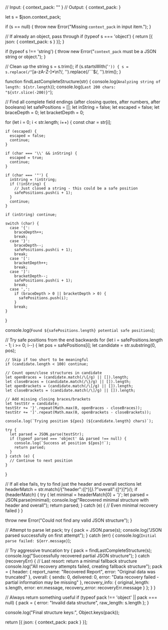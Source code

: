 // Input: { context_pack: "<potentially truncated JSON string>" }
// Output: { context_pack: <parsed object> }

let s = $json.context_pack;

if (s == null) {
  throw new Error("Missing `context_pack` in input item.");
}

// If already an object, pass through
if (typeof s === 'object') {
  return [{ json: { context_pack: s } }];
}

if (typeof s !== 'string') {
  throw new Error("`context_pack` must be a JSON string or object.");
}

// Clean up the string
s = s.trim();
if (s.startsWith('```')) {
  s = s.replace(/^```[a-zA-Z-]*\n?/, '').replace(/```$/, '').trim();
}

function findLastCompleteStructure(str) {
  console.log(`Analyzing string of length: ${str.length}`);
  console.log(`Last 200 chars: "${str.slice(-200)}"`);
  
  // Find all complete field endings (after closing quotes, after numbers, after booleans)
  let safePositions = [];
  let inString = false;
  let escaped = false;
  let braceDepth = 0;
  let bracketDepth = 0;
  
  for (let i = 0; i < str.length; i++) {
    const char = str[i];
    
    if (escaped) {
      escaped = false;
      continue;
    }
    
    if (char === '\\' && inString) {
      escaped = true;
      continue;
    }
    
    if (char === '"') {
      inString = !inString;
      if (!inString) {
        // Just closed a string - this could be a safe position
        safePositions.push(i + 1);
      }
      continue;
    }
    
    if (inString) continue;
    
    switch (char) {
      case '{':
        braceDepth++;
        break;
      case '}':
        braceDepth--;
        safePositions.push(i + 1);
        break;
      case '[':
        bracketDepth++;
        break;
      case ']':
        bracketDepth--;
        safePositions.push(i + 1);
        break;
      case ',':
        if (braceDepth > 0 || bracketDepth > 0) {
          safePositions.push(i);
        }
        break;
    }
  }
  
  console.log(`Found ${safePositions.length} potential safe positions`);
  
  // Try safe positions from the end backwards
  for (let i = safePositions.length - 1; i >= 0; i--) {
    let pos = safePositions[i];
    let candidate = str.substring(0, pos);
    
    // Skip if too short to be meaningful
    if (candidate.length < 100) continue;
    
    // Count open/close structures in candidate
    let openBraces = (candidate.match(/\{/g) || []).length;
    let closeBraces = (candidate.match(/\}/g) || []).length;
    let openBrackets = (candidate.match(/\[/g) || []).length;
    let closeBrackets = (candidate.match(/\]/g) || []).length;
    
    // Add missing closing braces/brackets
    let testStr = candidate;
    testStr += '}'.repeat(Math.max(0, openBraces - closeBraces));
    testStr += ']'.repeat(Math.max(0, openBrackets - closeBrackets));
    
    console.log(`Trying position ${pos} (${candidate.length} chars)`);
    
    try {
      let parsed = JSON.parse(testStr);
      if (typeof parsed === 'object' && parsed !== null) {
        console.log(`Success at position ${pos}!`);
        return parsed;
      }
    } catch (e) {
      // Continue to next position
    }
  }
  
  // If all else fails, try to find just the header and overall sections
  let headerMatch = str.match(/\{"header":\{[^}]*\}.*?"overall":\{[^}]*\}/);
  if (headerMatch) {
    try {
      let minimal = headerMatch[0] + '}';
      let parsed = JSON.parse(minimal);
      console.log("Recovered minimal structure with header and overall");
      return parsed;
    } catch (e) {
      // Even minimal recovery failed
    }
  }
  
  throw new Error("Could not find any valid JSON structure");
}

// Attempt to parse
let pack;
try {
  pack = JSON.parse(s);
  console.log("JSON parsed successfully on first attempt");
} catch (err) {
  console.log(`Initial parse failed: ${err.message}`);
  
  // Try aggressive truncation
  try {
    pack = findLastCompleteStructure(s);
    console.log("Successfully recovered partial JSON structure");
  } catch (recoveryErr) {
    // Last resort: return a minimal fallback structure
    console.log("All recovery attempts failed, creating fallback structure");
    pack = {
      header: {
        report_name: "Recovered Report",
        error: "Original data was truncated"
      },
      overall: {
        sends: 0,
        delivered: 0,
        error: "Data recovery failed - partial information may be missing"
      },
      recovery_info: {
        original_length: s.length,
        error: err.message,
        recovery_error: recoveryErr.message
      }
    };
  }
}

// Always return something useful
if (typeof pack !== 'object' || pack === null) {
  pack = { error: "Invalid data structure", raw_length: s.length };
}

console.log("Final structure keys:", Object.keys(pack));

return [{ json: { context_pack: pack } }];

